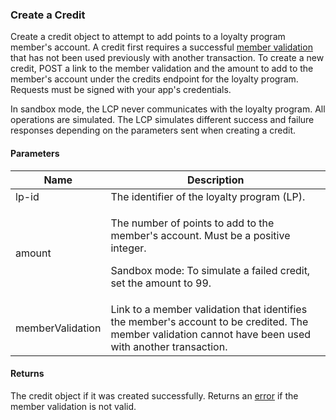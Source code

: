 ### Create a Credit

Create a credit object to attempt to add points to a loyalty program member's account. A credit first requires a successful [member validation](#member-validations) that has not been used previously with another transaction. To create a new credit, POST a link to the member validation and the amount to add to the member's account under the credits endpoint for the loyalty program. Requests must be signed with your app's credentials.

In sandbox mode, the LCP never communicates with the loyalty program. All operations are simulated. The LCP simulates different success and failure responses depending on the parameters sent when creating a credit.

#### Parameters

<table>
    <thead>
        <tr>
            <th>Name</th>
            <th>Description</th>
        </tr>
    </thead>
    <tbody>
        <tr>
            <td>lp-id</td>
            <td>The identifier of the loyalty program (LP).</td>
        </tr>
        <tr>
            <td>amount</td>
            <td><p>The number of points to add to the member's account. Must be a positive integer.</p>
            <p>Sandbox mode: To simulate a failed credit, set the amount to 99.</p></td>
        </tr>
        <tr>
            <td>memberValidation</td>
            <td>Link to a member validation that identifies the member's account to be credited. The member validation cannot have been used with another transaction.</td>
        </tr>
    </tbody>
</table>

#### Returns

The credit object if it was created successfully. Returns an [error](index.html?doc=reference-manual#errors) if the member validation is not valid.




